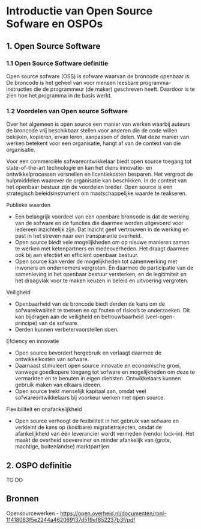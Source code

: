 # Introductie van Open Source Sofware en OSPOs

## 1. Open Source Software 

### 1.1 Open Source Software definitie

Open source sofware (OSS) is sofware waarvan de broncode openbaar is. De broncode is het geheel van
voor mensen leesbare programma-instructies die de programmeur (de maker) geschreven heeft.
Daardoor is te zien hoe het programma in de basis werkt. 

### 1.2 Voordelen van Open source Software 

Over het algemeen is open source een manier van werken waarbij auteurs de broncode vrij beschikbaar
stellen voor anderen die de code willen bekijken, kopiëren, ervan leren, aanpassen of delen.
Wat deze manier van werken betekent voor een organisatie, hangt af van de context van die
organisatie.

Voor een commerciële sofwareontwikkelaar biedt open source toegang tot state-of-the-art
technologie en kan het diens innovatie- en ontwikkelprocessen versnellen en licentiekosten
besparen. Het vergroot de hulpmiddelen waarover de organisatie kan beschikken.
In de context van het openbaar bestuur zijn de voordelen breder. Open source is een strategisch
beleidsinstrument om maatschappelijke waarde te realiseren.

Publieke waarden
- Een belangrijk voordeel van een openbare broncode is dat de werking van de sofware en de functies
die daarmee worden uitgevoerd voor iedereen inzichtelijk zijn. Dat inzicht geef vertrouwen in de
werking en past in het streven naar een transparante overheid.
- Open source biedt vele mogelijkheden om op nieuwe manieren samen te werken met ketenpartners en medeoverheden. Het draagt daarmee ook bij aan efectief en efficiënt openbaar bestuur.
- Open source kan verder de mogelijkheden tot samenwerking met inwoners en ondernemers
vergroten. En daarmee de participatie van de samenleving in het openbaar bestuur versterken,
en de legitimiteit en het draagvlak voor te maken keuzen in beleid en uitvoering vergroten.

Veiligheid
- Openbaarheid van de broncode biedt derden de kans om de sofwarekwaliteit te toetsen en op
fouten of risico’s te onderzoeken. Dit kan bijdragen aan de veiligheid en betrouwbaarheid
(veel-ogen-principe) van de sofware.
- Derden kunnen verbetervoorstellen doen.

Efciency en innovatie
- Open source bevordert hergebruik en verlaagt daarmee de ontwikkelkosten van sofware.
- Daarnaast stimuleert open source innovatie en economische groei, vanwege goedkopere toegang
tot sofware en mogelijkheden om deze te vermarkten en te benuten in eigen diensten.
Ontwikkelaars kunnen gebruik maken van elkaars ideeën.
- Open source trekt menselijk kapitaal aan, omdat veel sofwareontwikkelaars bij voorkeur werken
met open source.

Flexibiliteit en onafankelijkheid
- Open source verhoogt de fexibiliteit in het gebruik van sofware en verkleint de kans op (kostbare)
migratietrajecten, omdat de afankelijkheid van één leverancier wordt vermeden (vendor lock-in).
Het maakt de overheid soevereiner en minder afankelijk van (grote, machtige, buitenlandse)
marktpartijen.

## 2. OSPO definitie

TO DO

## Bronnen

Opensourcewerken - https://open.overheid.nl/documenten/ronl-11418083f5e2244a462069137d519ef852237b3f/pdf
